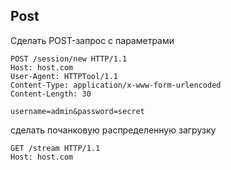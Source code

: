 ## Post
Сделать POST-запрос с параметрами
```
POST /session/new HTTP/1.1
Host: host.com
User-Agent: HTTPTool/1.1
Content-Type: application/x-www-form-urlencoded
Content-Length: 30

username=admin&password=secret
```

сделать почанковую распределенную загрузку
```
GET /stream HTTP/1.1
Host: host.com
```